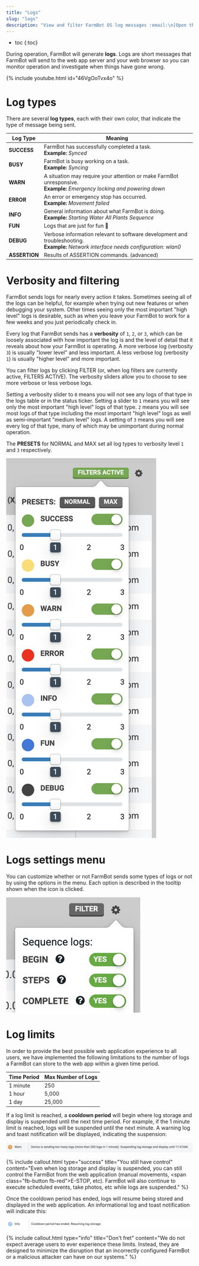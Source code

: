 ```yaml
---
title: "Logs"
slug: "logs"
description: "View and filter FarmBot OS log messages :email:\n[Open this page in the app](https://my.farm.bot/app/logs)"
---
```


* toc
{:toc}

During operation, FarmBot will generate **logs**. Logs are short messages that FarmBot will send to the web app server and your web browser so you can monitor operation and investigate when things have gone wrong.

{% include youtube.html id="46VgOoTvx4o" %}

# Log types
There are several **log types**, each with their own color, that indicate the type of message being sent.

|Log Type                      |Meaning                       |
|------------------------------|------------------------------|
|<span class="green"><i class='fa fa-circle'></i></span> **SUCCESS**|FarmBot has successfully completed a task.<br>**Example:** *Synced*
|<span class="yellow"><i class='fa fa-circle'></i></span> **BUSY**|FarmBot is busy working on a task.<br>**Example:** *Syncing*
|<span class="orange"><i class='fa fa-circle'></i></span> **WARN**|A situation may require your attention or make FarmBot unresponsive.<br>**Example:** *Emergency locking and powering down*
|<span class="red"><i class='fa fa-circle'></i></span> **ERROR**|An error or emergency stop has occurred.<br>**Example:** *Movement failed*
|<span class="light-blue"><i class='fa fa-circle'></i></span> **INFO**|General information about what FarmBot is doing.<br>**Example:** *Starting Water All Plants Sequence*
|<span class="blue"><i class='fa fa-circle'></i></span> **FUN**|Logs that are just for fun :rabbit:
|<span class="gray"><i class='fa fa-circle'></i></span> **DEBUG**|Verbose information relevant to software development and troubleshooting.<br>**Example:** *Network interface needs configuration: wlan0*
|<span class="gray"><i class='fa fa-circle'></i></span> **ASSERTION**|Results of <span class="fb-step fb-assertion">ASSERTION</span> commands. (advanced)

# Verbosity and filtering
FarmBot sends logs for nearly every action it takes. Sometimes seeing all of the logs can be helpful, for example when trying out new features or when debugging your system. Other times seeing only the most important "high level" logs is desirable, such as when you leave your FarmBot to work for a few weeks and you just periodically check in.

Every log that FarmBot sends has a **verbosity** of `1`, `2`, or `3`, which can be loosely associated with how important the log is and the level of detail that it reveals about how your FarmBot is operating. A more verbose log (verbosity `3`) is usually "lower level" and less important. A less verbose log (verbosity `1`) is usually "higher level" and more important.

You can filter logs by clicking <span class="fb-button fb-gray">FILTER</span> (or, when log filters are currently active, <span class="fb-button fb-green">FILTERS ACTIVE</span>). The verbosity sliders allow you to choose to see more verbose or less verbose logs.

Setting a verbosity slider to `0` means you will not see any logs of that type in the logs table or in the status ticker. Setting a slider to `1` means you will see only the most important "high level" logs of that type. `2` means you will see most logs of that type including the most important "high level" logs as well as semi-important "medium level" logs. A setting of `3` means you will see every log of that type, many of which may be unimportant during normal operation.

The **PRESETS** for <span class="fb-button fb-gray">NORMAL</span> and <span class="fb-button fb-gray">MAX</span> set all log types to verbosity level `1` and `3` respectively.

![log verbosity menu](_images/log_verbosity_menu.png)

# Logs settings menu
You can customize whether or not FarmBot sends some types of logs or not by using the options in the <i class='fa fa-cog'></i> menu. Each option is described in the tooltip shown when the <span class="fb-tooltip"><i class='fa fa-question'></i></span> icon is clicked.

![log settings menu](_images/log_settings_menu.png)

# Log limits
In order to provide the best possible web application experience to all users, we have implemented the following limitations to the number of logs a FarmBot can store to the web app within a given time period.

Time Period | Max Number of Logs
--- | ---
1 minute | 250
1 hour | 5,000
1 day | 25,000

If a log limit is reached, a **cooldown period** will begin where log storage and display is suspended until the next time period. For example, if the 1 minute limit is reached, logs will be suspended until the next minute. A warning log and toast notification will be displayed, indicating the suspension:

![device sending too many logs warning log message](_images/device_sending_too_many_logs_warning_log_message.png)



{%
include callout.html
type="success"
title="You still have control"
content="Even when log storage and display is suspended, you can still control the FarmBot from the web application (manual movements, <span class=\"fb-button fb-red\">E-STOP</span>, etc). FarmBot will also continue to execute scheduled events, take photos, etc while logs are suspended."
%}

Once the cooldown period has ended, logs will resume being stored and displayed in the web application. An informational log and toast notification will indicate this:

![cooldown period ended log message](_images/cooldown_period_ended_log_message.png)



{%
include callout.html
type="info"
title="Don't fret"
content="We do not expect average users to ever experience these limits. Instead, they are designed to minimize the disruption that an incorrectly configured FarmBot or a malicious attacker can have on our systems."
%}

